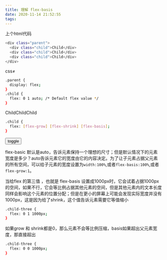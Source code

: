 ```yaml
---
title: 理解 flex-basis
date: 2020-11-14 21:52:55
tags:
---
```

上个html代码
```bash
<div class="parent">
  <div class="child">Child</div>
  <div class="child">Child</div>
  <div class="child">Child</div>
</div>
```
css≠
```bash
.parent {
  display: flex;
}
.child {
  flex: 0 1 auto; /* Default flex value */
}
```
<html>
<style>
body{
    body {
  font-family: -apple-system, BlinkMacSystemFont, "Segoe UI", Roboto, Helvetica,
    Arial, sans-serif, "Apple Color Emoji", "Segoe UI Emoji", "Segoe UI Symbol";
}
}
.parent {
  display: flex;
}
.child {
  flex: 0 1 auto; /* Default flex value */
  /* 上面的代码相当于是
  *flex-grow:0; flex-shrink:1;flex-basis:auto;s
  *
  */
}
.child-grow{
    flex:1 0 auto;
}
.child-flex{
    flex:1 1 auto
}
</style>
<div class="parent">
  <div class="child">Child</div>
  <div class="child">Child</div>
  <div class="child">Child</div>
</div>
</html>

```bash
.child {
  flex: [flex-grow] [flex-shrink] [flex-basis];
}
```
<span id="showCssText"><span>



<button id="toggle">toggle</button>
<script>
const btn = document.getElementById("toggle");
btn.addEventListener('click',function(){
        const span = document.getElementById('showCssText');
        [...document.getElementsByClassName('child')].forEach(item=>{
            const classList = item.classList;
            // console.log(classList)
            if(classList.length === 1 ){
                classList.add('child-grow')
                span.innerText = 'flex:1 0 auto;'
            }else if(classList.length === 2){
                classList.add('child-flex')
                span.innerText = 'flex:1 1 auto'
            }else{
                classList.remove('child-flex')
                classList.remove('child-grow')
                span.innerText = 'flex: 0 1 auto; '
            }
        })
})
</script>


flex-basic 默认是auto，告诉元素保持一个理想的尺寸；但是默认情况下的元素宽度是多少？auto告诉元素它的宽度由它的内容决定。为了让子元素占据父元素的所有空间，可以给子元素的宽度设置为`width:100%`,或者`flex-basis:100%`,或者`flex-grow:1`。

当给flex 的第三值 ，也就是 flex-basis 设置成1000px时，它会试着占据1000px的空间，如果不行，它会等比例占据其他元素的空间，但是其他元素内的文本长度同样会影响这个元素的位置分配；但是在更小的屏幕上可能会发现实际宽度并没有1000px，这是因为给了shrink，这个值告诉元素需要它等值缩小
```bash
.child-three {
  flex: 0 1 1000px;
}
```

如果grow 和 shrink都是0，那么元素不会等比例压缩，basis如果超出父元素宽度，那直接超出
```bash
.child-three {
  flex: 0 0 1000px;
}
```